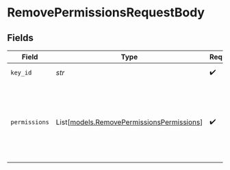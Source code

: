 # RemovePermissionsRequestBody


## Fields

| Field                                                                                  | Type                                                                                   | Required                                                                               | Description                                                                            | Example                                                                                |
| -------------------------------------------------------------------------------------- | -------------------------------------------------------------------------------------- | -------------------------------------------------------------------------------------- | -------------------------------------------------------------------------------------- | -------------------------------------------------------------------------------------- |
| `key_id`                                                                               | *str*                                                                                  | :heavy_check_mark:                                                                     | The id of the key.                                                                     |                                                                                        |
| `permissions`                                                                          | List[[models.RemovePermissionsPermissions](../models/removepermissionspermissions.md)] | :heavy_check_mark:                                                                     | The permissions you want to remove from this key.                                      | [<br/>{<br/>"id": "perm_123"<br/>},<br/>{<br/>"name": "dns.record.create"<br/>}<br/>]  |